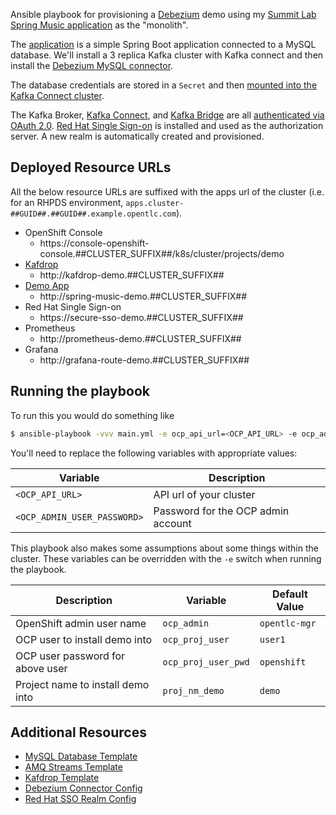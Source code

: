 Ansible playbook for provisioning a [Debezium](https://debezium.io) demo using my [Summit Lab Spring Music application](https://github.com/edeandrea/summit-lab-spring-music/tree/pipeline) as the "monolith".

The [application](https://github.com/edeandrea/summit-lab-spring-music/tree/pipeline) is a simple Spring Boot application connected to a MySQL database. We'll install a 3 replica Kafka cluster with Kafka connect and then install the [Debezium MySQL connector](https://debezium.io/documentation/reference/1.0/connectors/mysql.html).

The database credentials are stored in a `Secret` and then [mounted into the Kafka Connect cluster](https://strimzi.io/docs/latest/#proc-kafka-connect-mounting-volumes-deployment-configuration-kafka-connect).

The Kafka Broker, [Kafka Connect](https://access.redhat.com/documentation/en-us/red_hat_amq/7.5/html-single/using_amq_streams_on_openshift/index#kafka-connect-str), and [Kafka Bridge](https://access.redhat.com/documentation/en-us/red_hat_amq/7.5/html-single/using_amq_streams_on_openshift/index#kafka-bridge-concepts-str) are all [authenticated via OAuth 2.0](https://access.redhat.com/documentation/en-us/red_hat_amq/7.5/html-single/using_amq_streams_on_openshift/index#assembly-oauth-str). [Red Hat Single Sign-on](https://access.redhat.com/documentation/en-us/red_hat_single_sign-on/7.3) is installed and used as the authorization server. A new realm is automatically created and provisioned.

## Deployed Resource URLs
All the below resource URLs are suffixed with the apps url of the cluster (i.e. for an RHPDS environment, `apps.cluster-##GUID##.##GUID##.example.opentlc.com`).

- OpenShift Console
    - https://console-openshift-console.##CLUSTER_SUFFIX##/k8s/cluster/projects/demo
- [Kafdrop](https://github.com/obsidiandynamics/kafdrop)
    - http://kafdrop-demo.##CLUSTER_SUFFIX##
- [Demo App](https://github.com/edeandrea/summit-lab-spring-music/tree/pipeline)
    - http://spring-music-demo.##CLUSTER_SUFFIX##
- Red Hat Single Sign-on
    - https://secure-sso-demo.##CLUSTER_SUFFIX##
- Prometheus
    - http://prometheus-demo.##CLUSTER_SUFFIX##
- Grafana
    - http://grafana-route-demo.##CLUSTER_SUFFIX##

## Running the playbook
To run this you would do something like
```bash
$ ansible-playbook -vvv main.yml -e ocp_api_url=<OCP_API_URL> -e ocp_admin_pwd=<OCP_ADMIN_USER_PASSWORD>
```

You'll need to replace the following variables with appropriate values:

| Variable | Description |
| -------- | ----------- |
| `<OCP_API_URL>` | API url of your cluster |
| `<OCP_ADMIN_USER_PASSWORD>` | Password for the OCP admin account |

This playbook also makes some assumptions about some things within the cluster. These variables can be overridden with the `-e` switch when running the playbook.

| Description | Variable | Default Value |
| ----------- | -------- | ------------- |
| OpenShift admin user name | `ocp_admin` | `opentlc-mgr` |
| OCP user to install demo into | `ocp_proj_user` | `user1` |
| OCP user password for above user | `ocp_proj_user_pwd` | `openshift` |
| Project name to install demo into | `proj_nm_demo` | `demo` |

## Additional Resources
- [MySQL Database Template](https://github.com/edeandrea/summit-lab-spring-music/blob/pipeline/misc/templates/prod-template-ocp4.yml)
- [AMQ Streams Template](roles/Demo/templates/amq-streams-template.yml.j2)
- [Kafdrop Template](roles/Demo/objects/kafdrop.yml)
- [Debezium Connector Config](roles/Demo/objects/debezium-connector-config.json)
- [Red Hat SSO Realm Config](roles/Demo/objects/spring-music-cdc-realm.json)
